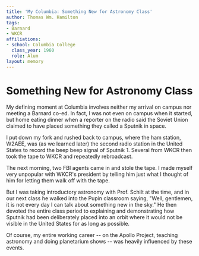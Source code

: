 ```yaml
---
title: 'My Columbia: Something New for Astronomy Class'
author: Thomas Wm. Hamilton
tags:
- Barnard
- WKCR
affiliations:
- school: Columbia College
  class_year: 1960
  role: Alum
layout: memory
---
```


# Something New for Astronomy Class

My defining moment at Columbia involves neither my arrival on campus nor meeting a Barnard co-ed.  In fact, I was not even on campus when it started, but home eating dinner when a reporter on the radio said the Soviet Union claimed to have placed something they called a Sputnik in space.

I put down my fork and rushed back to campus, where the ham station, W2AEE, was (as we learned later) the second radio station in the United States to record the beep beep signal of Sputnik 1.  Several from WKCR then took the tape to WKCR and repeatedly rebroadcast.

The next morning, two FBI agents came in and stole the tape.  I made myself very unpopular with WKCR's president by telling him just what I thought of him for letting them walk off with the tape.

But I was taking introductory astronomy with Prof. Schilt at the time, and in our next class he walked into the Pupin classroom saying, "Well, gentlemen, it is not every day I can talk about something new in the sky."  He then devoted the entire class period to explaining and demonstrating how Sputnik had been deliberately placed into an orbit where it would not be visible in the United States for as long as possible.

Of course, my entire working career -- on the Apollo Project, teaching astronomy and doing planetarium shows -- was heavily influenced by these events.
